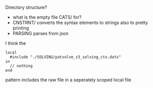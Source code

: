 
Directory structure?

* what is the empty file CATS/ for?
* CNSTRNT/ converts the syntax elements to strings also to pretty printing
* PARSING parses from json 


I think the 
```
local
  #include "./SOLVING/patsolve_z3_solving_ctx.dats"
in
  // nothing
end
```
pattern includes the raw file in a seperately scoped local file
